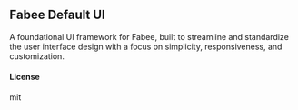 ## Fabee Default UI

A foundational UI framework for Fabee, built to streamline and standardize the user interface design with a focus on simplicity, responsiveness, and customization.

#### License

mit